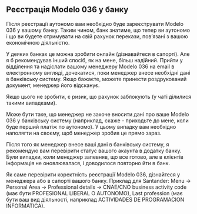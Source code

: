 ## Реєстрація Modelo 036 у банку

Після реєстрації аутономо вам необхідно буде зареєструвати Modelo 036 у вашому банку. Таким чином, банк знатиме, що
тепер ви аутономо і що ви будете отримувати на свій рахунок перекази, пов’язані з вашою економічною діяльністю.

У деяких банках це можна зробити онлайн (дізнавайтеся в сапорті). Але я б рекомендував інший спосіб, як на мене, більш
надійний. Прийти у відділення та надіслати вашому менеджеру Modelo 036 на email в електронному вигляді, дочекатися, поки
менеджер внесе необхідні дані в банківську систему. Якщо бажаєте, можете принести роздрукований документ, менеджер його
відсканує.

Якщо цього не зробити, є ризик, що рахунок заблокують (у чаті ділилися такими випадками).

Може бути таке, що менеджер не захоче вносити дані про ваше Modelo 036 у банківську систему (наприклад, скаже -
приходьте до мене, коли буде перший платіж по аутономо). У цьому випадку вам необхідно наполягти на своєму, щоб менеджер
зробив це прямо зараз.

Після того як менеджер внесе ваші дані в банківську систему, я рекомендую вам перевірити статус вашого акаунта в додатку
банку. Були випадки, коли менеджер запевняв, що все готово, але в клієнтів інформація не оновлювалася, і доводилося
повторно йти в банк.

Як саме перевірити коректність реєстрації Modelo 036, дізнайтеся у менеджера або в сапорті вашого банку. Приклад для
Santander: Menu -> Personal Area -> Professional details -> CNAE/CNO business activity code (має бути PROFESIONAL
LIBERAL O AUTONOMO), Last profession (має бути ваш вид діяльності, наприклад ACTIVIDADES DE PROGRAMACION INFORMATICA).
